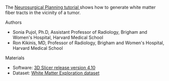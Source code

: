 

The <a href="spujol.github.io/NeurosurgicalPlanningTutorial/WhiteMatterExplorationTutorial_SoniaPujol-RonKikinis.pdf" target="_blank"> Neurosurgical Planning tutorial </a>  shows how to generate white matter fiber tracts in the vicinity of a tumor.

Authors
* Sonia Pujol, Ph.D, Assistant Professor of Radiology, Brigham and Women's Hospital, Harvard Medical School
* Ron Kikinis, MD, Professor of Radiology, Brigham and Women's Hospital, Harvard Medical School


Materials
* Software: [3D Slicer release version 4.10](https://download.slicer.org/)
* Dataset: [White Matter Exploration dataset](https://www.slicer.org/wiki/File:WhiteMatterExplorationData.zip)



